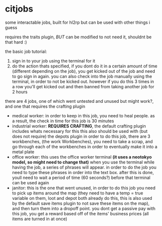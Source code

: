 # citjobs
some interactable jobs, built for hl2rp but can be used with other things i guess

requires the traits plugin, *BUT* can be modified to not need it, shouldnt be that hard :)

the basic job tutorial:
1. sign in to your job using the terminal for it
2. do the action thats specified, if you dont do it in a certain amount of time (different depending on the job), you get kicked out of the job and need to go sign in again. you can also check into the job manually using the terminal, in order to not be kicked out. however if you do this 3 times in a row you'll get kicked out and then banned from taking another job for 2 hours

there are 4 jobs, one of which went untested and unused but might work?, and one that requires the crafting plugin
- medical worker: in order to keep in this job, you need to heal people. as a result, the check in time for this job is 30 minutes
- industrial worker: **REQUIRES CRAFTING**, the default crafting plugin includes whats necessary for this
this also should be used with (but does not require) the depots plugin
in order to do this job, there are 3 workbenches, (the work Workbenches), you need to take a scrap, and go through each of the workbenches in order to eventually make it into a metal plate
- office worker: this uses the office worker terminal **(it uses a neotokyo model, so might need to change that)** when you use the terminal while having the job, a series of phrases will appear. in order to do the job you need to type these phrases in order into the text box. after this is done, youll need to wait a period of time (60 seconds?) before that terminal can be used again
- janitor: this is the one that went unused, in order to do this job you need to pick up items around the map (they need to have a temp = true variable on them, loot and depot both already do this, this is also used by the default save items plugin to not save these items on the map), and then turn them into a dropoff point. you dont get a passive pay with this job, you get a reward based off of the items' business prices (all items are turned in at once)
